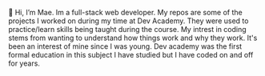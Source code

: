 👋 Hi, I’m Mae. Im a full-stack web developer. 
My repos are some of the projects I worked on during my time at Dev Academy. 
They were used to practice/learn skills being taught during the course.
My intrest in coding stems from wanting to understand how things work and why they work. It's been an interest of mine since I was young. Dev academy was the first formal education in this subject I have studied but I have coded on and off for years.



<!---
Mae-BC/Mae-BC is a ✨ special ✨ repository because its `README.md` (this file) appears on your GitHub profile.
You can click the Preview link to take a look at your changes.
--->
